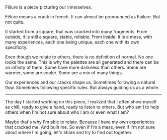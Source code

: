 Fêlure is a piece picturing our innerselves.

Fêlure means a crack in french. It can almost be pronounced as Failure. But not quite.

It started from a square, that was cracked into many fragments. From outside, it is still a square, stable, reliable. From inside, it is a mess, with many experiences, each one being unique, each one with its own specificity.

Even though we relate to others, there is no definition of normal. No one looks the same. This is why the palettes are all generated and there can be an infinity of them. Some have more darkness than others. Some are warmer, some are cooler. Some are a mix of many things.

Our experiences and our cracks shape us. Sometimes following a natural flow. Sometimes following specific rules. But always guiding us as a whole.

---

The day I started working on this piece, I realized that I often show myself as chill, ready to give a hand, ready to listen to others. But who am I to help others when I'm not sure about who I am or even what I am?

Maybe that's why I'm able to relate. Because I have my own experiences that cracked me. And built me. So even if I'm a mess, even if I'm not sure about where I'm going, let's share and try to find out together.
